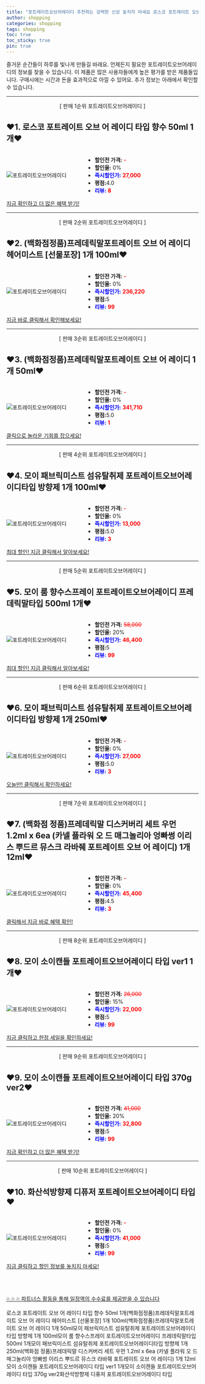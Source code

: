 ```yaml
---
title: "포트레이트오브어레이디 추천하는 강력한 신상 놓치지 마세요 로스코 포트레이트 오브 어 레이디"
author: shopping
categories: shopping
tags: shopping
toc: true
toc_sticky: true
pin: true
---
```

즐거운 순간들이 하루를 빛나게 만들길 바래요. 언제든지 필요한 포트레이트오브어레이디의 정보를 찾을 수 있습니다. 이 제품은 많은 사용자들에게 높은 평가를 받은 제품들입니다. 구매시에는 시간과 돈을 효과적으로 아낄 수 있어요. 추가 정보는 아래에서 확인할 수 있습니다.

---
<p class="toplist" style="margin: 0 auto; display: block; width: fit-content;">[ 판매 1순위 포트레이트오브어레이디 ]</p>

<h2><strong>❤️1. 로스코 포트레이트 오브 어 레이디 타입 향수 50ml 1개❤️</strong></h2>

<div style="display: flex; align-items: center;">
    <div style="flex: 0.4;">
        <img src="https://thumbnail10.coupangcdn.com/thumbnails/remote/230x230ex/image/retail/images/2021/08/23/17/2/ac7cf3be-7164-40b3-8004-91017b6305d7.jpg" alt="포트레이트오브어레이디" style="max-width: 100%;">
    </div>
    <div style="flex: 0.6; margin-left: 10px;">
        <ul>
            <li><strong>할인전 가격:</strong> <del style="color: red;">-</del></li>
            <li><strong>할인율:</strong> 0%</li>
            <li><span style='color:blue'><strong>즉시할인가:</strong></span> <span style='color:red'><strong>27,000</strong></span></li>
            <li><strong>평점:</strong>4.0</li>
            <li><span style='color:blue'><strong>리뷰:</strong></span> <span style='color:red'><strong>8</strong></span></li>
        </ul>
    </div>
</div>
<div class="center">
    <a href="https://selin100587001.github.io?lptag=AF9450613&subid=githubio&pageKey=6055533928&traceid=V0-153&itemId=11114411710&vendorItemId=78393472496" class="myButton">
        지금 확인하고 더 많은 혜택 받기!
    </a>
</div>


---
<p class="toplist" style="margin: 0 auto; display: block; width: fit-content;">[ 판매 2순위 포트레이트오브어레이디 ]</p>

<h2><strong>❤️2. (백화점정품)프레데릭말포트레이트 오브 어 레이디 헤어미스트 [선물포장] 1개 100ml❤️</strong></h2>

<div style="display: flex; align-items: center;">
    <div style="flex: 0.4;">
        <img src="https://thumbnail9.coupangcdn.com/thumbnails/remote/230x230ex/image/vendor_inventory/e973/f081d7c479d2da4b769585fa7488cf127ebbe70923927d5894b79e534f7f.png" alt="포트레이트오브어레이디" style="max-width: 100%;">
    </div>
    <div style="flex: 0.6; margin-left: 10px;">
        <ul>
            <li><strong>할인전 가격:</strong> <del style="color: red;">-</del></li>
            <li><strong>할인율:</strong> 0%</li>
            <li><span style='color:blue'><strong>즉시할인가:</strong></span> <span style='color:red'><strong>236,220</strong></span></li>
            <li><strong>평점:</strong>5</li>
            <li><span style='color:blue'><strong>리뷰:</strong></span> <span style='color:red'><strong>99</strong></span></li>
        </ul>
    </div>
</div>
<div class="center">
    <a href="https://selin100587001.github.io?lptag=AF9450613&subid=githubio&pageKey=8084575676&traceid=V0-153&itemId=22796946230&vendorItemId=90541746387" class="myButton">
        지금 바로 클릭해서 확인해보세요!
    </a>
</div>


---
<p class="toplist" style="margin: 0 auto; display: block; width: fit-content;">[ 판매 3순위 포트레이트오브어레이디 ]</p>

<h2><strong>❤️3. (백화점정품)프레데릭말포트레이트 오브 어 레이디 1개 50ml❤️</strong></h2>

<div style="display: flex; align-items: center;">
    <div style="flex: 0.4;">
        <img src="https://thumbnail8.coupangcdn.com/thumbnails/remote/230x230ex/image/vendor_inventory/89fb/f8717a69ee4ca44ac4be2b3a25e18e6ceeed95d8f67d64eb0e812deaa5fd.png" alt="포트레이트오브어레이디" style="max-width: 100%;">
    </div>
    <div style="flex: 0.6; margin-left: 10px;">
        <ul>
            <li><strong>할인전 가격:</strong> <del style="color: red;">-</del></li>
            <li><strong>할인율:</strong> 0%</li>
            <li><span style='color:blue'><strong>즉시할인가:</strong></span> <span style='color:red'><strong>341,710</strong></span></li>
            <li><strong>평점:</strong>5.0</li>
            <li><span style='color:blue'><strong>리뷰:</strong></span> <span style='color:red'><strong>1</strong></span></li>
        </ul>
    </div>
</div>
<div class="center">
    <a href="https://selin100587001.github.io?lptag=AF9450613&subid=githubio&pageKey=7567702309&traceid=V0-153&itemId=22086841017&vendorItemId=89133872725" class="myButton">
        클릭으로 놀라운 기회를 잡으세요!
    </a>
</div>


---
<p class="toplist" style="margin: 0 auto; display: block; width: fit-content;">[ 판매 4순위 포트레이트오브어레이디 ]</p>

<h2><strong>❤️4. 모이 패브릭미스트 섬유탈취제 포트레이트오브어레이디타입 방향제 1개 100ml❤️</strong></h2>

<div style="display: flex; align-items: center;">
    <div style="flex: 0.4;">
        <img src="https://thumbnail9.coupangcdn.com/thumbnails/remote/230x230ex/image/vendor_inventory/51d6/075bb4122052bf29ae2bcfea6da2578bdacc632c01efbbe6ab7c91a07009.jpg" alt="포트레이트오브어레이디" style="max-width: 100%;">
    </div>
    <div style="flex: 0.6; margin-left: 10px;">
        <ul>
            <li><strong>할인전 가격:</strong> <del style="color: red;">-</del></li>
            <li><strong>할인율:</strong> 0%</li>
            <li><span style='color:blue'><strong>즉시할인가:</strong></span> <span style='color:red'><strong>13,000</strong></span></li>
            <li><strong>평점:</strong>5.0</li>
            <li><span style='color:blue'><strong>리뷰:</strong></span> <span style='color:red'><strong>3</strong></span></li>
        </ul>
    </div>
</div>
<div class="center">
    <a href="https://selin100587001.github.io?lptag=AF9450613&subid=githubio&pageKey=1367012480&traceid=V0-153&itemId=2399194529&vendorItemId=70394191182" class="myButton">
        최대 할인! 지금 클릭해서 알아보세요!
    </a>
</div>


---
<p class="toplist" style="margin: 0 auto; display: block; width: fit-content;">[ 판매 5순위 포트레이트오브어레이디 ]</p>

<h2><strong>❤️5. 모이 룸 향수스프레이 포트레이트오브어레이디 프레데릭말타입 500ml 1개❤️</strong></h2>

<div style="display: flex; align-items: center;">
    <div style="flex: 0.4;">
        <img src="https://thumbnail9.coupangcdn.com/thumbnails/remote/230x230ex/image/vendor_inventory/319e/ba1f4f304c12c9e0630e113035d15987cdb79f23042822bf45eccb47ad99.jpg" alt="포트레이트오브어레이디" style="max-width: 100%;">
    </div>
    <div style="flex: 0.6; margin-left: 10px;">
        <ul>
            <li><strong>할인전 가격:</strong> <del style="color: red;">58,000</del></li>
            <li><strong>할인율:</strong> 20%</li>
            <li><span style='color:blue'><strong>즉시할인가:</strong></span> <span style='color:red'><strong>46,400</strong></span></li>
            <li><strong>평점:</strong>5</li>
            <li><span style='color:blue'><strong>리뷰:</strong></span> <span style='color:red'><strong>99</strong></span></li>
        </ul>
    </div>
</div>
<div class="center">
    <a href="https://selin100587001.github.io?lptag=AF9450613&subid=githubio&pageKey=1942406058&traceid=V0-153&itemId=3297651399&vendorItemId=71284585614" class="myButton">
        최대 할인! 지금 클릭해서 알아보세요!
    </a>
</div>


---
<p class="toplist" style="margin: 0 auto; display: block; width: fit-content;">[ 판매 6순위 포트레이트오브어레이디 ]</p>

<h2><strong>❤️6. 모이 패브릭미스트 섬유탈취제 포트레이트오브어레이디타입 방향제 1개 250ml❤️</strong></h2>

<div style="display: flex; align-items: center;">
    <div style="flex: 0.4;">
        <img src="https://thumbnail8.coupangcdn.com/thumbnails/remote/230x230ex/image/vendor_inventory/d25f/8e5c48395bbc332501a5692b2d3bfafed4e071e9497842d5f033099e0c4e.jpg" alt="포트레이트오브어레이디" style="max-width: 100%;">
    </div>
    <div style="flex: 0.6; margin-left: 10px;">
        <ul>
            <li><strong>할인전 가격:</strong> <del style="color: red;">-</del></li>
            <li><strong>할인율:</strong> 0%</li>
            <li><span style='color:blue'><strong>즉시할인가:</strong></span> <span style='color:red'><strong>27,000</strong></span></li>
            <li><strong>평점:</strong>5.0</li>
            <li><span style='color:blue'><strong>리뷰:</strong></span> <span style='color:red'><strong>3</strong></span></li>
        </ul>
    </div>
</div>
<div class="center">
    <a href="https://selin100587001.github.io?lptag=AF9450613&subid=githubio&pageKey=1367012480&traceid=V0-153&itemId=2399194530&vendorItemId=70394191190" class="myButton">
        오늘만! 클릭해서 확인하세요!
    </a>
</div>


---
<p class="toplist" style="margin: 0 auto; display: block; width: fit-content;">[ 판매 7순위 포트레이트오브어레이디 ]</p>

<h2><strong>❤️7. (백화점 정품)프레데릭말 디스커버리 세트 우먼 1.2ml x 6ea (카넬 플라워 오 드 매그놀리아 엉빠썽 이리스 뿌드르 뮤스크 라바줴 포트레이트 오브 어 레이디) 1개 12ml❤️</strong></h2>

<div style="display: flex; align-items: center;">
    <div style="flex: 0.4;">
        <img src="https://thumbnail6.coupangcdn.com/thumbnails/remote/230x230ex/image/vendor_inventory/da56/daed87e0f3f949a9ea5a2659a5abd702a62200b91b542f70faf588800d57.jpg" alt="포트레이트오브어레이디" style="max-width: 100%;">
    </div>
    <div style="flex: 0.6; margin-left: 10px;">
        <ul>
            <li><strong>할인전 가격:</strong> <del style="color: red;">-</del></li>
            <li><strong>할인율:</strong> 0%</li>
            <li><span style='color:blue'><strong>즉시할인가:</strong></span> <span style='color:red'><strong>45,400</strong></span></li>
            <li><strong>평점:</strong>4.5</li>
            <li><span style='color:blue'><strong>리뷰:</strong></span> <span style='color:red'><strong>3</strong></span></li>
        </ul>
    </div>
</div>
<div class="center">
    <a href="https://selin100587001.github.io?lptag=AF9450613&subid=githubio&pageKey=8059429057&traceid=V0-153&itemId=19445284247&vendorItemId=86556201618" class="myButton">
        클릭해서 지금 바로 혜택 확인!
    </a>
</div>


---
<p class="toplist" style="margin: 0 auto; display: block; width: fit-content;">[ 판매 8순위 포트레이트오브어레이디 ]</p>

<h2><strong>❤️8. 모이 소이캔들 포트레이트오브어레이디 타입 ver1 1개❤️</strong></h2>

<div style="display: flex; align-items: center;">
    <div style="flex: 0.4;">
        <img src="https://thumbnail6.coupangcdn.com/thumbnails/remote/230x230ex/image/vendor_inventory/6daf/7d2666bd6505794da141e74bc94aa2f2d9450165377e2ca0e811e97e026d.jpg" alt="포트레이트오브어레이디" style="max-width: 100%;">
    </div>
    <div style="flex: 0.6; margin-left: 10px;">
        <ul>
            <li><strong>할인전 가격:</strong> <del style="color: red;">26,000</del></li>
            <li><strong>할인율:</strong> 15%</li>
            <li><span style='color:blue'><strong>즉시할인가:</strong></span> <span style='color:red'><strong>22,000</strong></span></li>
            <li><strong>평점:</strong>5</li>
            <li><span style='color:blue'><strong>리뷰:</strong></span> <span style='color:red'><strong>99</strong></span></li>
        </ul>
    </div>
</div>
<div class="center">
    <a href="https://selin100587001.github.io?lptag=AF9450613&subid=githubio&pageKey=1343132729&traceid=V0-153&itemId=2370468912&vendorItemId=70366535941" class="myButton">
        지금 클릭하고 한정 세일을 확인하세요!
    </a>
</div>


---
<p class="toplist" style="margin: 0 auto; display: block; width: fit-content;">[ 판매 9순위 포트레이트오브어레이디 ]</p>

<h2><strong>❤️9. 모이 소이캔들 포트레이트오브어레이디 타입 370g ver2❤️</strong></h2>

<div style="display: flex; align-items: center;">
    <div style="flex: 0.4;">
        <img src="https://thumbnail6.coupangcdn.com/thumbnails/remote/230x230ex/image/vendor_inventory/469f/68a45f30a5ab917f73f2afc2a38aea4f21b2f8fc8147c47ce1ea487d93e6.jpg" alt="포트레이트오브어레이디" style="max-width: 100%;">
    </div>
    <div style="flex: 0.6; margin-left: 10px;">
        <ul>
            <li><strong>할인전 가격:</strong> <del style="color: red;">41,000</del></li>
            <li><strong>할인율:</strong> 20%</li>
            <li><span style='color:blue'><strong>즉시할인가:</strong></span> <span style='color:red'><strong>32,800</strong></span></li>
            <li><strong>평점:</strong>5</li>
            <li><span style='color:blue'><strong>리뷰:</strong></span> <span style='color:red'><strong>99</strong></span></li>
        </ul>
    </div>
</div>
<div class="center">
    <a href="https://selin100587001.github.io?lptag=AF9450613&subid=githubio&pageKey=6239920025&traceid=V0-153&itemId=12588741409&vendorItemId=79856667563" class="myButton">
        지금 확인하고 더 많은 혜택 받기!
    </a>
</div>


---
<p class="toplist" style="margin: 0 auto; display: block; width: fit-content;">[ 판매 10순위 포트레이트오브어레이디 ]</p>

<h2><strong>❤️10. 화산석방향제 디퓨저 포트레이트오브어레이디 타입❤️</strong></h2>

<div style="display: flex; align-items: center;">
    <div style="flex: 0.4;">
        <img src="https://thumbnail9.coupangcdn.com/thumbnails/remote/230x230ex/image/vendor_inventory/0afa/898fb0bc442858e6a31e5f2d143f0451deee954a952a9e511ba14963c8c6.jpg" alt="포트레이트오브어레이디" style="max-width: 100%;">
    </div>
    <div style="flex: 0.6; margin-left: 10px;">
        <ul>
            <li><strong>할인전 가격:</strong> <del style="color: red;">-</del></li>
            <li><strong>할인율:</strong> 0%</li>
            <li><span style='color:blue'><strong>즉시할인가:</strong></span> <span style='color:red'><strong>41,000</strong></span></li>
            <li><strong>평점:</strong>5</li>
            <li><span style='color:blue'><strong>리뷰:</strong></span> <span style='color:red'><strong>99</strong></span></li>
        </ul>
    </div>
</div>
<div class="center">
    <a href="https://selin100587001.github.io?lptag=AF9450613&subid=githubio&pageKey=2316537483&traceid=V0-153&itemId=3998302159&vendorItemId=71982579258" class="myButton">
        지금 클릭하고 할인 정보를 놓치지 마세요!
    </a>
</div>

<br><br><br>[💦 💦 💦 파트너스 활동을 통해 일정액의 수수료를 제공받을 수 있습니다](https://link.coupang.com/a/bcpT2c)<br><br>로스코 포트레이트 오브 어 레이디 타입 향수 50ml 1개(백화점정품)프레데릭말포트레이트 오브 어 레이디 헤어미스트 [선물포장] 1개 100ml(백화점정품)프레데릭말포트레이트 오브 어 레이디 1개 50ml모이 패브릭미스트 섬유탈취제 포트레이트오브어레이디타입 방향제 1개 100ml모이 룸 향수스프레이 포트레이트오브어레이디 프레데릭말타입 500ml 1개모이 패브릭미스트 섬유탈취제 포트레이트오브어레이디타입 방향제 1개 250ml(백화점 정품)프레데릭말 디스커버리 세트 우먼 1.2ml x 6ea (카넬 플라워 오 드 매그놀리아 엉빠썽 이리스 뿌드르 뮤스크 라바줴 포트레이트 오브 어 레이디) 1개 12ml모이 소이캔들 포트레이트오브어레이디 타입 ver1 1개모이 소이캔들 포트레이트오브어레이디 타입 370g ver2화산석방향제 디퓨저 포트레이트오브어레이디 타입